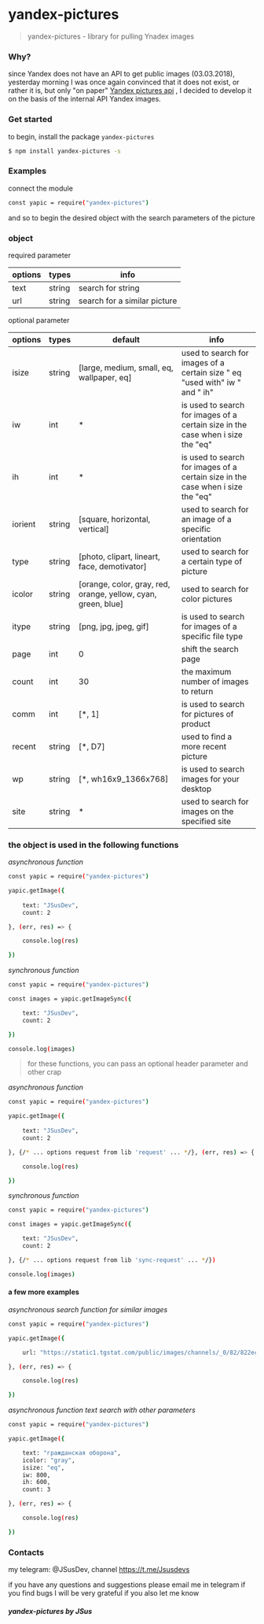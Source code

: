 # yandex-pictures

> yandex-pictures - library for pulling Ynadex images 


### Why?
since Yandex does not have an API to get public images (03.03.2018), yesterday morning I was once again convinced that it does not exist, or rather it is, but only "on paper" [Yandex pictures api](https://yandex.ru/legal/pictures_api/)  , I decided to develop it on the basis of the internal API Yandex images.

### Get started

to begin, install the package ```yandex-pictures```

```sh
$ npm install yandex-pictures -s
```

### Examples 

connect the module
```sh
const yapic = require("yandex-pictures")
```

and so to begin the desired object with the search parameters of the picture

### object

required parameter

| options | types | info |
| ------ | ------ | ------ |
| text | string | search for string|
| url | string | search for a similar picture |

optional parameter

| options | types | default | info |
| ------ | ------ | ------ | ------ |
| isize | string | [large, medium, small, eq, wallpaper, eq] | used to search for images of a certain size " eq "used with" iw " and " ih" |
| iw | int | * | is used to search for images of a certain size in the case when i size the "eq" |
| ih | int | * | is used to search for images of a certain size in the case when i size the "eq" |
| iorient | string | [square, horizontal, vertical] | used to search for an image of a specific orientation |
| type | string | [photo, clipart, lineart, face, demotivator] | used to search for a certain type of picture |
| icolor | string | [orange, color, gray, red, orange, yellow, cyan, green, blue] | used to search for color pictures |
| itype | string | [png, jpg, jpeg, gif] | is used to search for images of a specific file type |
| page | int | 0 | shift the search page |
| count | int | 30 | the maximum number of images to return |
| comm | int | [*, 1] | is used to search for pictures of product |
| recent | string | [*, D7] | used to find a more recent picture |
| wp | string | [*, wh16x9_1366x768] | is used to search images for your desktop |
| site | string | * | used to search for images on the specified site |

### the object is used in the following functions

_asynchronous function_
```sh
const yapic = require("yandex-pictures")

yapic.getImage({
    
    text: "JSusDev",
	count: 2

}, (err, res) => {

    console.log(res)

}) 
```

_synchronous function_
```sh
const yapic = require("yandex-pictures")

const images = yapic.getImageSync({

	text: "JSusDev",
	count: 2

})

console.log(images)
```

> for these functions, you can pass an optional header parameter and other crap

_asynchronous function_
```sh
const yapic = require("yandex-pictures")

yapic.getImage({
    
    text: "JSusDev",
	count: 2

}, {/* ... options request from lib 'request' ... */}, (err, res) => {

    console.log(res)

}) 
```

_synchronous function_
```sh
const yapic = require("yandex-pictures")

const images = yapic.getImageSync({

	text: "JSusDev",
	count: 2

}, {/* ... options request from lib 'sync-request' ... */})

console.log(images)
```

#### a few more examples

_asynchronous search function for similar images_
```sh
const yapic = require("yandex-pictures")

yapic.getImage({

    url: "https://static1.tgstat.com/public/images/channels/_0/82/822ecac8ab696703149dc7bb7ce2474d.jpg"

}, (err, res) => {

	console.log(res)

})

```

_asynchronous function text search with other parameters_
```sh
const yapic = require("yandex-pictures")

yapic.getImage({

    text: "гражданская оборона",
    icolor: "gray",
    isize: "eq",
    iw: 800,
    ih: 600,
    count: 3

}, (err, res) => {

	console.log(res)

})

```

### Contacts 

my telegram: @JSusDev, channel https://t.me/Jsusdevs

if you have any questions and suggestions please email me in telegram if you find bugs I will be very grateful if you also let me know

##### yandex-pictures by JSus

